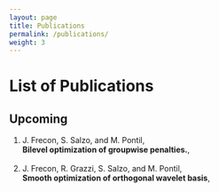 ```yaml
---
layout: page
title: Publications
permalink: /publications/
weight: 3
---
```


# **List of Publications**

<h2>Upcoming</h2>
<ol>
<li>J. Frecon, S. Salzo, and M. Pontil,<br>
<b>Bilevel optimization of groupwise penalties.</b>,<br>
</li><br>
<li>J. Frecon, R. Grazzi, S. Salzo, and M. Pontil,<br>
<b>Smooth optimization of orthogonal wavelet basis</b>,<br>
</li><br>
</ol>
